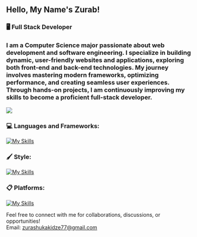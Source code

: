 ## Hello, My Name's Zurab!  

### 🖥️ Full Stack Developer
### I am a Computer Science major passionate about web development and software engineering. I specialize in building dynamic, user-friendly websites and applications, exploring both front-end and back-end technologies. My journey involves mastering modern frameworks, optimizing performance, and creating seamless user experiences. Through hands-on projects, I am continuously improving my skills to become a proficient full-stack developer.  

[![](https://visitcount.itsvg.in/api?id=ZuRaSha16&icon=0&color=0)](https://visitcount.itsvg.in)  

### 💻 Languages and Frameworks:
[![My Skills](https://skillicons.dev/icons?i=js,ts,cpp,python,react,nextjs,nodejs,vite,git&theme=dark)](https://skillicons.dev)  

### 🖌️ Style:
[![My Skills](https://skillicons.dev/icons?i=css,tailwind,figma&theme=dark)](https://skillicons.dev)  

### 📋 Platforms:
[![My Skills](https://skillicons.dev/icons?i=github,linkedin&theme=dark)](https://skillicons.dev) <br>


Feel free to connect with me for collaborations, discussions, or opportunities! <br>
Email: zurashukakidze77@gmail.com
